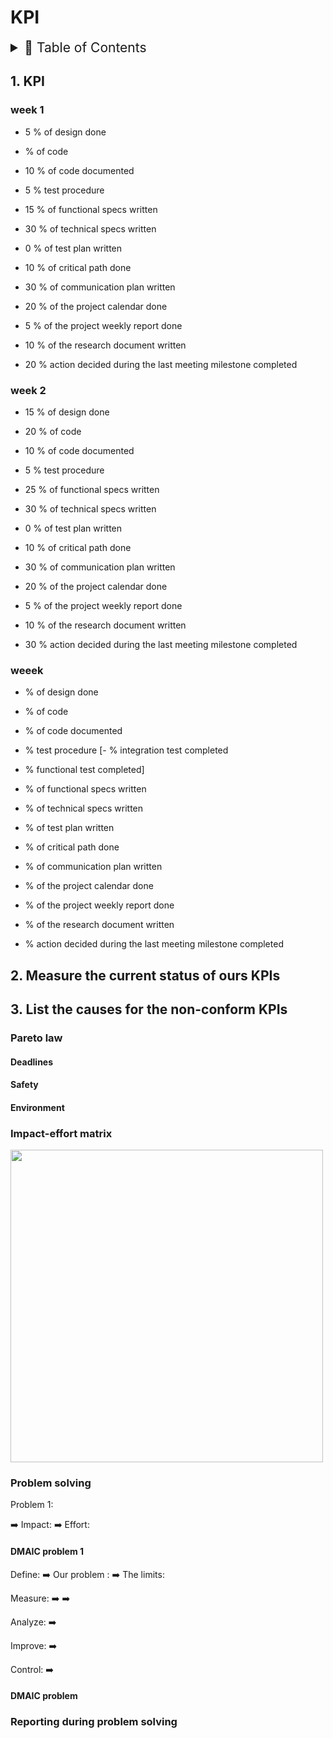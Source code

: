 # KPI

<details>
<summary style="font-size:150%">
  📖 Table of Contents
</summary>

- [KPI](#kpi)
  - [1. KPI](#1-kpi)
    - [week 1](#week-1)
    - [week 2](#week-2)
    - [weeek](#weeek)
  - [2. Measure the current status of ours KPIs](#2-measure-the-current-status-of-ours-kpis)
  - [3. List the causes for the non-conform KPIs](#3-list-the-causes-for-the-non-conform-kpis)
    - [Pareto law](#pareto-law)
      - [Deadlines](#deadlines)
      - [Safety](#safety)
      - [Environment](#environment)
    - [Impact-effort matrix](#impact-effort-matrix)
    - [Problem solving](#problem-solving)
      - [DMAIC problem 1](#dmaic-problem-1)
      - [DMAIC problem](#dmaic-problem)
    - [Reporting during problem solving](#reporting-during-problem-solving)

</details>

## 1. KPI

### week 1

- 5 % of design done
- % of code
- 10 % of code documented

- 5 % test procedure

- 15 % of functional specs written
- 30 % of technical specs written
- 0 % of test plan written

- 10 % of critical path done
- 30 % of communication plan written
- 20 % of the project calendar done
- 5 % of the project weekly report done
- 10 % of the research document written

- 20 % action decided during the last meeting milestone completed

### week 2

- 15 % of design done
- 20 % of code
- 10 % of code documented

- 5 % test procedure

- 25 % of functional specs written
- 30 % of technical specs written
- 0 % of test plan written

- 10 % of critical path done
- 30 % of communication plan written
- 20 % of the project calendar done
- 5 % of the project weekly report done
- 10 % of the research document written

- 30 % action decided during the last meeting milestone completed

### weeek

- % of design done
- % of code
- % of code documented

- % test procedure
[- % integration test completed
- % functional test completed]

- % of functional specs written
- % of technical specs written
- % of test plan written

- % of critical path done
- % of communication plan written
- % of the project calendar done
- % of the project weekly report done
- % of the research document written

- % action decided during the last meeting milestone completed


## 2. Measure the current status of ours KPIs

## 3. List the causes for the non-conform KPIs

### Pareto law

#### Deadlines

#### Safety

#### Environment

### Impact-effort matrix

<img src="" width="500">

### Problem solving

Problem 1:

➡️ Impact:
➡️ Effort:

#### DMAIC problem 1

Define:
➡️ Our problem :
➡️ The limits:

Measure:
➡️
➡️

Analyze:
➡️

Improve:
➡️

Control:
➡️

#### DMAIC problem

### Reporting during problem solving
